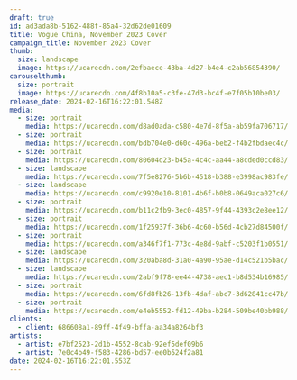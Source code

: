 ```yaml
---
draft: true
id: ad3ada8b-5162-488f-85a4-32d62de01609
title: Vogue China, November 2023 Cover
campaign_title: November 2023 Cover
thumb:
  size: landscape
  image: https://ucarecdn.com/2efbaece-43ba-4d27-b4e4-c2ab56854390/
carouselthumb:
  size: portrait
  image: https://ucarecdn.com/4f8b10a5-c3fe-47d3-bc4f-e7f05b10be03/
release_date: 2024-02-16T16:22:01.548Z
media:
  - size: portrait
    media: https://ucarecdn.com/d8ad0ada-c580-4e7d-8f5a-ab59fa706717/
  - size: portrait
    media: https://ucarecdn.com/bdb704e0-d60c-496a-beb2-f4b2fbdaec4c/
  - size: portrait
    media: https://ucarecdn.com/80604d23-b45a-4c4c-aa44-a8cded0ccd83/
  - size: landscape
    media: https://ucarecdn.com/7f5e8276-5b6b-4518-b388-e3998ac983fe/
  - size: landscape
    media: https://ucarecdn.com/c9920e10-8101-4b6f-b0b8-0649aca027c6/
  - size: portrait
    media: https://ucarecdn.com/b11c2fb9-3ec0-4857-9f44-4393c2e8ee12/
  - size: portrait
    media: https://ucarecdn.com/1f25937f-36b6-4c60-b56d-4cb27d84500f/
  - size: portrait
    media: https://ucarecdn.com/a346f7f1-773c-4e8d-9abf-c5203f1b0551/
  - size: landscape
    media: https://ucarecdn.com/320aba8d-31a0-4a90-95ae-d14c521b5bac/
  - size: landscape
    media: https://ucarecdn.com/2abf9f78-ee44-4738-aec1-b8d534b16985/
  - size: portrait
    media: https://ucarecdn.com/6fd8fb26-13fb-4daf-abc7-3d62841cc47b/
  - size: portrait
    media: https://ucarecdn.com/e4eb5552-fd12-49ba-b284-509be40bb988/
clients:
  - client: 686608a1-89ff-4f49-bffa-aa34a8264bf3
artists:
  - artist: e7bf2523-2d1b-4552-8cab-92ef5def09b6
  - artist: 7e0c4b49-f583-4286-bd57-ee0b524f2a81
date: 2024-02-16T16:22:01.553Z
---
```

